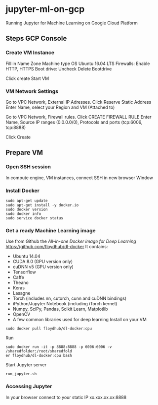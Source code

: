 # jupyter-ml-on-gcp
Running Jupyter for Machine Learning on Google Cloud Platform 
## Steps GCP Console
### Create VM Instance
Fill in
Name
Zone
Machine type
OS Ubuntu 16.04 LTS
Firewalls: Enable HTTP, HTTPS
Boot drive: Uncheck Delete Bootdrive

Click create
Start VM
### VM Network Settings
Go to VPC Network, External IP Adresses. Click Reserve Static Address
Enter Name, select your Region and VM (Attached to)

Go to VPC Network, Firewall rules. Click CREATE FIREWALL RULE
Enter Name, Source IP ranges (0.0.0.0/0), Protocols and ports (tcp:6006, tcp:8888)

Click Create


## Prepare VM
### Open SSH session
In compute engine, VM instances, connect SSH in new browser Window
### Install Docker
```
sudo apt-get update
sudo apt-get install -y docker.io
sudo docker version
sudo docker info
sudo service docker status
```
### Get a ready Machine Learning image 
Use from Github the *All-in-one Docker image for Deep Learning* https://github.com/floydhub/dl-docker
It contains:
* Ubuntu 14.04
* CUDA 8.0 (GPU version only)
* cuDNN v5 (GPU version only)
* Tensorflow
* Caffe
* Theano
* Keras
* Lasagne
* Torch (includes nn, cutorch, cunn and cuDNN bindings)
* iPython/Jupyter Notebook (including iTorch kernel)
* Numpy, SciPy, Pandas, Scikit Learn, Matplotlib
* OpenCV
* A few common libraries used for deep learning
Install on your VM
```
sudo docker pull floydhub/dl-docker:cpu
```
Run
```
sudo docker run -it -p 8888:8888 -p 6006:6006 -v /sharedfolder:/root/sharedfold
er floydhub/dl-docker:cpu bash
```
Start Jupyter server
```
run_jupyter.sh
```
### Accessing Jupyter
In your browser connect to your static IP xx.xxx.xx.xx:8888
